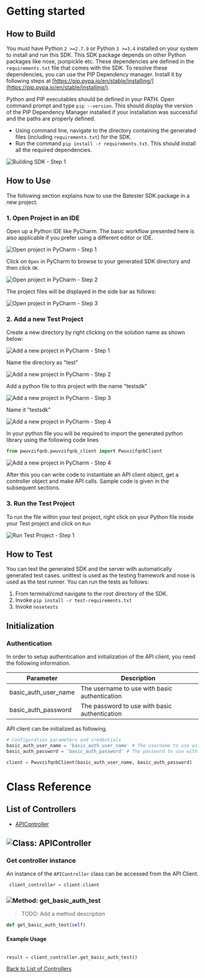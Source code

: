 # Getting started

## How to Build


You must have Python ```2 >=2.7.9``` or Python ```3 >=3.4``` installed on your system to install and run this SDK. This SDK package depends on other Python packages like nose, jsonpickle etc. 
These dependencies are defined in the ```requirements.txt``` file that comes with the SDK.
To resolve these dependencies, you can use the PIP Dependency manager. Install it by following steps at [https://pip.pypa.io/en/stable/installing/](https://pip.pypa.io/en/stable/installing/).

Python and PIP executables should be defined in your PATH. Open command prompt and type ```pip --version```.
This should display the version of the PIP Dependency Manager installed if your installation was successful and the paths are properly defined.

* Using command line, navigate to the directory containing the generated files (including ```requirements.txt```) for the SDK.
* Run the command ```pip install -r requirements.txt```. This should install all the required dependencies.

![Building SDK - Step 1](https://apidocs.io/illustration/python?step=installDependencies&workspaceFolder=BATester-Python)


## How to Use

The following section explains how to use the Batester SDK package in a new project.

### 1. Open Project in an IDE

Open up a Python IDE like PyCharm. The basic workflow presented here is also applicable if you prefer using a different editor or IDE.

![Open project in PyCharm - Step 1](https://apidocs.io/illustration/python?step=pyCharm)

Click on ```Open``` in PyCharm to browse to your generated SDK directory and then click ```OK```.

![Open project in PyCharm - Step 2](https://apidocs.io/illustration/python?step=openProject0&workspaceFolder=BATester-Python)     

The project files will be displayed in the side bar as follows:

![Open project in PyCharm - Step 3](https://apidocs.io/illustration/python?step=openProject1&workspaceFolder=BATester-Python&projectName=pwuvzifqnb)     

### 2. Add a new Test Project

Create a new directory by right clicking on the solution name as shown below:

![Add a new project in PyCharm - Step 1](https://apidocs.io/illustration/python?step=createDirectory&workspaceFolder=BATester-Python&projectName=pwuvzifqnb)

Name the directory as "test"

![Add a new project in PyCharm - Step 2](https://apidocs.io/illustration/python?step=nameDirectory)
   
Add a python file to this project with the name "testsdk"

![Add a new project in PyCharm - Step 3](https://apidocs.io/illustration/python?step=createFile&workspaceFolder=BATester-Python&projectName=pwuvzifqnb)

Name it "testsdk"

![Add a new project in PyCharm - Step 4](https://apidocs.io/illustration/python?step=nameFile)

In your python file you will be required to import the generated python library using the following code lines

```Python
from pwuvzifqnb.pwuvzifqnb_client import PwuvzifqnbClient
```

![Add a new project in PyCharm - Step 4](https://apidocs.io/illustration/python?step=projectFiles&workspaceFolder=BATester-Python&libraryName=pwuvzifqnb.pwuvzifqnb_client&projectName=pwuvzifqnb&className=PwuvzifqnbClient)

After this you can write code to instantiate an API client object, get a controller object and  make API calls. Sample code is given in the subsequent sections.

### 3. Run the Test Project

To run the file within your test project, right click on your Python file inside your Test project and click on ```Run```

![Run Test Project - Step 1](https://apidocs.io/illustration/python?step=runProject&workspaceFolder=BATester-Python&libraryName=pwuvzifqnb.pwuvzifqnb_client&projectName=pwuvzifqnb&className=PwuvzifqnbClient)


## How to Test

You can test the generated SDK and the server with automatically generated test
cases. unittest is used as the testing framework and nose is used as the test
runner. You can run the tests as follows:

  1. From terminal/cmd navigate to the root directory of the SDK.
  2. Invoke ```pip install -r test-requirements.txt```
  3. Invoke ```nosetests```

## Initialization

### Authentication
In order to setup authentication and initialization of the API client, you need the following information.

| Parameter | Description |
|-----------|-------------|
| basic_auth_user_name | The username to use with basic authentication |
| basic_auth_password | The password to use with basic authentication |



API client can be initialized as following.

```python
# Configuration parameters and credentials
basic_auth_user_name = 'basic_auth_user_name' # The username to use with basic authentication
basic_auth_password = 'basic_auth_password' # The password to use with basic authentication

client = PwuvzifqnbClient(basic_auth_user_name, basic_auth_password)
```



# Class Reference

## <a name="list_of_controllers"></a>List of Controllers

* [APIController](#api_controller)

## <a name="api_controller"></a>![Class: ](https://apidocs.io/img/class.png ".APIController") APIController

### Get controller instance

An instance of the ``` APIController ``` class can be accessed from the API Client.

```python
 client_controller = client.client
```

### <a name="get_basic_auth_test"></a>![Method: ](https://apidocs.io/img/method.png ".APIController.get_basic_auth_test") get_basic_auth_test

> TODO: Add a method description

```python
def get_basic_auth_test(self)
```

#### Example Usage

```python

result = client_controller.get_basic_auth_test()

```


[Back to List of Controllers](#list_of_controllers)




